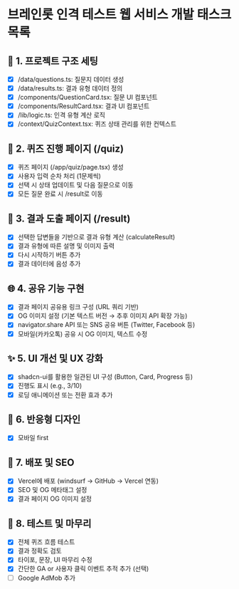 # 브레인롯 인격 테스트 웹 서비스 개발 태스크 목록

## 📁 1. 프로젝트 구조 세팅

- [x] /data/questions.ts: 질문지 데이터 생성
- [x] /data/results.ts: 결과 유형 데이터 정의
- [x] /components/QuestionCard.tsx: 질문 UI 컴포넌트
- [x] /components/ResultCard.tsx: 결과 UI 컴포넌트
- [x] /lib/logic.ts: 인격 유형 계산 로직
- [x] /context/QuizContext.tsx: 퀴즈 상태 관리를 위한 컨텍스트

## 🧠 2. 퀴즈 진행 페이지 (/quiz)

- [x] 퀴즈 페이지 (/app/quiz/page.tsx) 생성
- [x] 사용자 입력 순차 처리 (1문제씩)
- [x] 선택 시 상태 업데이트 및 다음 질문으로 이동
- [x] 모든 질문 완료 시 /result로 이동

## 🧮 3. 결과 도출 페이지 (/result)

- [x] 선택한 답변들을 기반으로 결과 유형 계산 (calculateResult)
- [x] 결과 유형에 따른 설명 및 이미지 출력
- [x] 다시 시작하기 버튼 추가
- [x] 결과 데이터에 음성 추가

## 🌐 4. 공유 기능 구현

- [x] 결과 페이지 공유용 링크 구성 (URL 쿼리 기반)
- [x] OG 이미지 설정 (기본 텍스트 버전 → 추후 이미지 API 확장 가능)
- [x] navigator.share API 또는 SNS 공유 버튼 (Twitter, Facebook 등)
- [x] 모바일(카카오톡) 공유 시 OG 이미지, 텍스트 수정

## ✨ 5. UI 개선 및 UX 강화

- [x] shadcn-ui를 활용한 일관된 UI 구성 (Button, Card, Progress 등)
- [x] 진행도 표시 (e.g., 3/10)
- [x] 로딩 애니메이션 또는 전환 효과 추가

## 📱 6. 반응형 디자인

- [x] 모바일 first

## 🚀 7. 배포 및 SEO

- [x] Vercel에 배포 (windsurf → GitHub → Vercel 연동)
- [x] SEO 및 OG 메타태그 설정
- [x] 결과 페이지 OG 이미지 설정

## 🧪 8. 테스트 및 마무리

- [x] 전체 퀴즈 흐름 테스트
- [x] 결과 정확도 검토
- [x] 타이포, 문장, UI 마무리 수정
- [x] 간단한 GA or 사용자 클릭 이벤트 추적 추가 (선택)
- [ ] Google AdMob 추가
